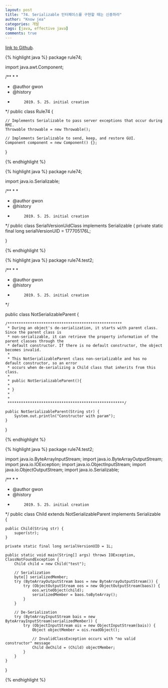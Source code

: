 ```yaml
---
layout: post
title: "74. Serializable 인터페이스를 구현할 때는 신중하라"
author: "Know jea"
categories: 개발
tags: [java, effective java]
comments: true
---
```


[link to Github](https://github.com/knowjea/effective-java/tree/master/src/rule74).

{% highlight java %}
package rule74;

import java.awt.Component;

/**
 *
 *
 * @author gwon
 * @history
 *          2019. 5. 25. initial creation
 */
public class Rule74 {

	// Implements Serializable to pass server exceptions that occur during RMI.
	Throwable throwable = new Throwable();

	// Implements Serializable to send, keep, and restore GUI.
	Component component = new Component() {};

}

{% endhighlight %}


{% highlight java %}
package rule74;

import java.io.Serializable;

/**
 *
 *
 * @author gwon
 * @history
 *          2019. 5. 25. initial creation
 */
public class SerialVersionUidClass implements Serializable {
	private static final long serialVersionUID = 177705176L;

}

{% endhighlight %}

{% highlight java %}
package rule74.test2;

/**
 *
 *
 * @author gwon
 * @history
 *          2019. 5. 25. initial creation
 */

public class NotSerializableParent {

	/***************************************************
	 * During an object's de-serialization, it starts with parent class. Since the parent class is
	 * non-serializable, it can retrieve the property information of the parent classes through the
	 * default constructor. If there is no default constructor, the object becomes invalid.
	 *
	 * This NotSerializableParent class non-serializable and has no default constructor, so an error
	 * occurs when de-serializing a Child class that inherits from this class.
	 *
	 * public NotSerializableParent(){
	 *
	 * }
	 *
	 *
	 ****************************************************/

	public NotSerializableParent(String str) {
		System.out.println("Constructor with param");
	}

}

{% endhighlight %}

{% highlight java %}
package rule74.test2;

import java.io.ByteArrayInputStream;
import java.io.ByteArrayOutputStream;
import java.io.IOException;
import java.io.ObjectInputStream;
import java.io.ObjectOutputStream;
import java.io.Serializable;

/**
 *
 *
 * @author gwon
 * @history
 *          2019. 5. 25. initial creation
 */
public class Child extends NotSerializableParent implements Serializable {

	public Child(String str) {
		super(str);
	}

	private static final long serialVersionUID = 1L;

	public static void main(String[] args) throws IOException, ClassNotFoundException {
		Child child = new Child("test");

		// Serialization
		byte[] serializedMember;
		try (ByteArrayOutputStream baos = new ByteArrayOutputStream()) {
			try (ObjectOutputStream oos = new ObjectOutputStream(baos)) {
				oos.writeObject(child);
				serializedMember = baos.toByteArray();
			}
		}

		// De-Serialization
		try (ByteArrayInputStream bais = new ByteArrayInputStream(serializedMember)) {
			try (ObjectInputStream ois = new ObjectInputStream(bais)) {
				Object objectMember = ois.readObject();

				// InvalidClassException occurs with "no valid constructor" message
				Child deChild = (Child) objectMember;
			}
		}
	}

}

{% endhighlight %}
